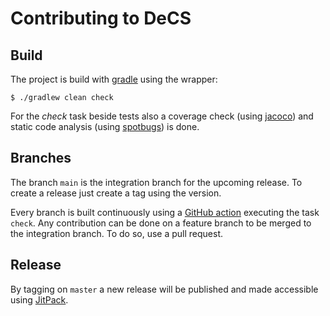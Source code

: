 Contributing to DeCS
====================

Build
-----

The project is build with [gradle](https://gradle.org/) using the wrapper:
```
$ ./gradlew clean check
```

For the _check_ task beside tests also a coverage check (using [jacoco](https://www.jacoco.org/jacoco/))
and static code analysis (using [spotbugs](https://spotbugs.github.io)) is done.


Branches
--------------------------------------------------------------

The branch `main` is the integration branch for the upcoming release.
To create a release just create a tag using the version.

Every branch is built continuously using a [GitHub action](.github/workflows/ci.yml) executing the task `check`.
Any contribution can be done on a feature branch to be merged to the integration branch.
To do so, use a pull request.


Release
-------

By tagging on `master` a new release will be published and made accessible using [JitPack](https://jitpack.io/#de.diergo/decs).
